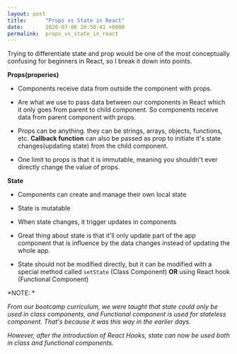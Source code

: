 ```yaml
---
layout: post
title:      "Props vs State in React"
date:       2020-07-06 20:50:41 +0000
permalink:  props_vs_state_in_react
---
```


Trying to differentiate state and prop would be one of the most conceptually confusing for beginners in React, so I break it down into points.


**Props(properies)** 

*  Components receive data from outside the component with props.

* Are what we use to pass data between our components in React which it only goes from parent to child component. So components receive data from parent component with props.


* Props can be anything. they can be strings, arrays, objects, functions, etc. **Callback function**  can also be passed as prop to initiate it's state changes(updating state) from the child component.


* One limit to props is that it is immutable, meaning you shouldn't ever directly change the value of props.



**State**

* Components can create and manage their own local state

* State is mutatable

* When state changes, it trigger updates in components

* Great thing about state is that it'll only update part of the app component that is influence by the data changes instead of updating the whole app.

* State should not be modified directly, but it can be modified with a special method called `setState` (Class Component) **OR** using React hook (Functional Component)


*NOTE: *

*From our bootcamp curriculum, we were taught that state could only be used in class components, and Functional component is used for stateless component. That's because it was this way in the earlier days.*

*However, after the introduction of React Hooks, state can now be used both in class and functional components.*






